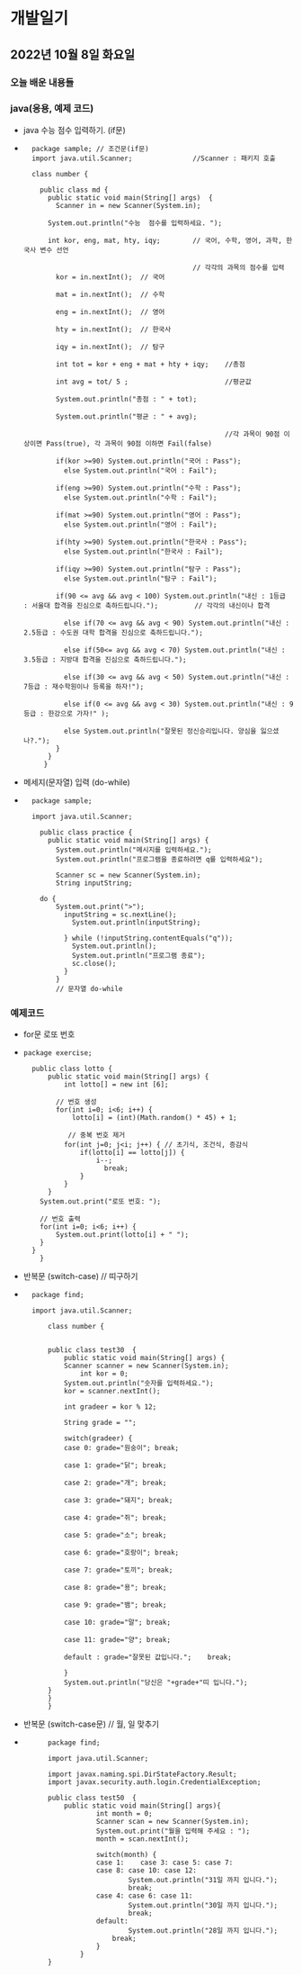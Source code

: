 # 개발일기
## 2022년 10월 8일 화요일
### 오늘 배운 내용들 
### java(응용, 예제 코드) 

- java 수능 점수 입력하기. (if문)
-       package sample; // 조건문(if문)
        import java.util.Scanner;               //Scanner : 패키지 호출

        class number {

          public class md {
            public static void main(String[] args)  {
              Scanner in = new Scanner(System.in);

            System.out.println("수능  점수를 입력하세요. ");

            int kor, eng, mat, hty, iqy;        // 국어, 수학, 영어, 과학, 한국사 변수 선언 

                                                // 각각의 과목의 점수를 입력 
              kor = in.nextInt();  // 국어

              mat = in.nextInt();  // 수학

              eng = in.nextInt();  // 영어

              hty = in.nextInt();  // 한국사

              iqy = in.nextInt();  // 탐구

              int tot = kor + eng + mat + hty + iqy;    //총점

              int avg = tot/ 5 ;                        //평균값

              System.out.println("총점 : " + tot);

              System.out.println("평균 : " + avg);

                                                        //각 과목이 90점 이상이면 Pass(true), 각 과목이 90점 이하면 Fail(false) 

              if(kor >=90) System.out.println("국어 : Pass");
                else System.out.println("국어 : Fail");

              if(eng >=90) System.out.println("수학 : Pass");
                else System.out.println("수학 : Fail");

              if(mat >=90) System.out.println("영어 : Pass");
                else System.out.println("영어 : Fail");

              if(hty >=90) System.out.println("한국사 : Pass");
                else System.out.println("한국사 : Fail");

              if(iqy >=90) System.out.println("탐구 : Pass");
                else System.out.println("탐구 : Fail");
                                                                                
              if(90 <= avg && avg < 100) System.out.println("내신 : 1등급 : 서울대 합격을 진심으로 축하드립니다.");         // 각각의 내신이나 합격

                else if(70 <= avg && avg < 90) System.out.println("내신 : 2.5등급 : 수도권 대학 합격을 진심으로 축하드립니다."); 

                else if(50<= avg && avg < 70) System.out.println("내신 : 3.5등급 : 지방대 합격을 진심으로 축하드립니다."); 

                else if(30 <= avg && avg < 50) System.out.println("내신 : 7등급 : 재수학원이나 등록을 하자!"); 

                else if(0 <= avg && avg < 30) System.out.println("내신 : 9등급 : 한강으로 가자!" ); 

                else System.out.println("잘못된 정신승리입니다. 양심을 잃으셨나?."); 
              }
            }
           }
         
         
- 메세지(문자열) 입력 (do-while)
-       package sample;

        import java.util.Scanner;

          public class practice {
            public static void main(String[] args) {
              System.out.println("메시지를 입력하세요.");
              System.out.println("프로그램을 종료하려면 q를 입력하세요");

              Scanner sc = new Scanner(System.in);
              String inputString;

          do {
              System.out.print(">");
                inputString = sc.nextLine();
                  System.out.println(inputString);
  
                } while (!inputString.contentEquals("q"));
                  System.out.println();
                  System.out.println("프로그램 종료");
                  sc.close();
                }
              }
              // 문자열 do-while

### 예제코드

- for문 로또 번호
-     package exercise;

        public class lotto {
	        public static void main(String[] args) {
		        int lotto[] = new int [6];
		
     	  	  // 번호 생성
		      for(int i=0; i<6; i++) {
			      lotto[i] = (int)(Math.random() * 45) + 1;
            
       		  	 // 중복 번호 제거
			    for(int j=0; j<i; j++) { // 초기식, 조건식, 증감식
				    if(lotto[i] == lotto[j]) {
					    i--;
					      break;
				    }
			    }
		    }
	      System.out.print("로또 번호: ");
	
  	      // 번호 출력
	      for(int i=0; i<6; i++) {
		      System.out.print(lotto[i] + " ");
	      }	
	    }
    	  }

- 반복문 (switch-case) // 띠구하기
-		package find; 

		import java.util.Scanner;

			class number {
    

			public class test30  {
				public static void main(String[] args) {
				Scanner scanner = new Scanner(System.in);
        			int kor = 0;
				System.out.println("숫자를 입력하세요."); 
				kor = scanner.nextInt();
		
				int gradeer = kor % 12;
		
				String grade = ""; 

				switch(gradeer) {
				case 0: grade="원숭이"; break;

				case 1: grade="닭"; break;

				case 2: grade="개"; break;

				case 3: grade="돼지"; break;

				case 4: grade="쥐"; break;

				case 5: grade="소"; break;

				case 6: grade="호랑이"; break;

				case 7: grade="토끼"; break;

				case 8: grade="용"; break;

				case 9: grade="뱀"; break;

				case 10: grade="말"; break;

				case 11: grade="양"; break;

				default : grade="잘못된 값입니다.";	break;

				}
				System.out.println("당신은 "+grade+"띠 입니다.");
			}
			}
			}
		
- 반복문 (switch-case문) // 월, 일 맞추기
- 			package find; 

			import java.util.Scanner;

			import javax.naming.spi.DirStateFactory.Result;
			import javax.security.auth.login.CredentialException;

			public class test50  {
				public static void main(String[] args){
        				int month = 0;
        				Scanner scan = new Scanner(System.in);
        				System.out.print("월을 입력해 주세요 : ");
        				month = scan.nextInt();
    
        				switch(month) {
        				case 1:    case 3: case 5: case 7:
        				case 8: case 10: case 12:
            					System.out.println("31일 까지 입니다.");
            					break;
        				case 4: case 6: case 11:
            					System.out.println("30일 까지 입니다.");
            					break;
        				default:
            					System.out.println("28일 까지 입니다.");
           					break;
        				}
    				}
			}
